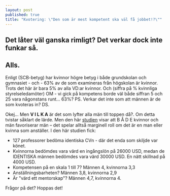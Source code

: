 ```yaml
---
layout: post
published: true
title: "Kvotering: \"Den som är mest kompetent ska väl få jobbet!?\""
---
```





## Det låter väl ganska rimligt? Det verkar dock inte funkar så.
## Alls. 

Enligt (SCB-betyg) har kvinnor högre betyg i både grundskolan och gymnasiet - och - 63% av de som examineras från högskolan är kvinnor. Trots det här är bara 5% av alla VD:ar kvinnor. Och (siffra på % kvinnliga styrelseledamöter) OM - vi gick på kompetens borde väl både siffran 5 och 25 vara någonstans runt... 63%? PS. Verkar det inte som att männen är de som kvoteras in? DS.

Okej... Men **V I L K A** är det som lyfter alla män till toppen då?. Om detta tvistar såklart de lärde. Men den här [studien](http://www.jstor.org/stable/41763373) visar att B Å D E kvinnor och män favoriserar män – det spelar alltså marginell roll om det är en man eller kvinna som anställer. I den här studien fick:

- 127 professorer bedöma identiska CVn - där det enda som skiljde var könet. 
- Kvinnorna bedömdes vara värd en ingångslön på 26000 USD, medan de IDENTISKA männen bedömdes vara värd 30000 USD. En nätt skillnad på 4000 USD.
- Kompetensen på en skala 1 till 7? Männen 4, kvinnorna 3,3
- Anställningsbarheten? Männen 3,8, kvinnorna 2,9
- Är "värd ett mentorskap"? Männen 4,7, kvinnorna 4.

Frågor på det? Hoppas det!
